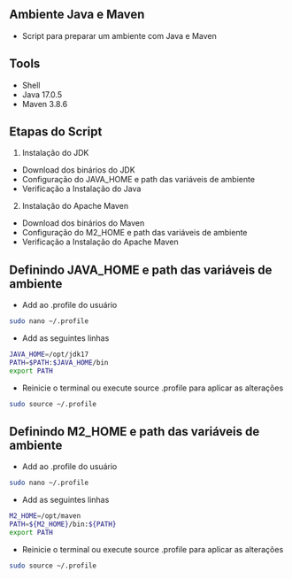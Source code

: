 ## Ambiente Java e Maven

- Script para preparar um ambiente com Java e Maven

## Tools
- Shell
- Java 17.0.5
- Maven 3.8.6

## Etapas do Script

1. Instalação do JDK
- Download dos binários do JDK
- Configuração do JAVA_HOME e path das variáveis de ambiente
- Verificação a Instalação do Java

2. Instalação do Apache Maven
- Download dos binários do Maven
- Configuração do M2_HOME e path das variáveis de ambiente
- Verificação a Instalação do Apache Maven

## Definindo JAVA_HOME e path das variáveis de ambiente

- Add ao .profile do usuário

```bash
sudo nano ~/.profile
```

- Add as seguintes linhas

```bash
JAVA_HOME=/opt/jdk17        
PATH=$PATH:$JAVA_HOME/bin  
export PATH      
```         

- Reinicie o terminal ou execute source .profile para aplicar as alterações
```bash
sudo source ~/.profile                           
```

## Definindo M2_HOME e path das variáveis de ambiente

- Add ao .profile do usuário

```bash
sudo nano ~/.profile
```

- Add as seguintes linhas

```bash
M2_HOME=/opt/maven                               
PATH=${M2_HOME}/bin:${PATH}                      
export PATH       
```  

- Reinicie o terminal ou execute source .profile para aplicar as alterações

```bash
sudo source ~/.profile                           
```